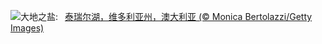 ![](https://www.bing.com/th?id=OHR.LakeTyrrell_ZH-CN8860948292_UHD.jpg&w=1000)大地之盐:&nbsp;&ensp;[泰瑞尔湖，维多利亚州，澳大利亚 (© Monica Bertolazzi/Getty Images)](https://www.bing.com/th?id=OHR.LakeTyrrell_ZH-CN8860948292_UHD.jpg)
<br><br/>
